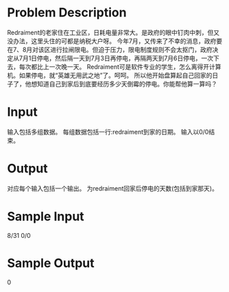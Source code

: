 # Problem Description

Redraiment的老家住在工业区，日耗电量非常大。是政府的眼中钉肉中刺，但又没办法，这里头住的可都是纳税大户呀。
今年7月，又传来了不幸的消息，政府要在7、8月对该区进行拉闸限电。但迫于压力，限电制度规则不会太抠门，政府决定从7月1日停电，然后隔一天到7月3日再停电，再隔两天到7月6日停电，一次下去，每次都比上一次晚一天。
Redraiment可是软件专业的学生，怎么离得开计算机。如果停电，就“英雄无用武之地”了。呵呵。
所以他开始盘算起自己回家的日子了，他想知道自己到家后到底要经历多少天倒霉的停电。你能帮他算一算吗？

# Input

输入包括多组数据。
每组数据包括一行:redraiment到家的日期。
输入以0/0结束。

# Output

对应每个输入包括一个输出。
为redraiment回家后停电的天数(包括到家那天)。

# Sample Input

8/31
0/0

# Sample Output

0
